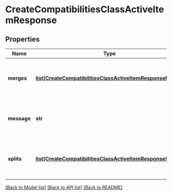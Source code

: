 # CreateCompatibilitiesClassActiveItemResponse

## Properties
Name | Type | Description | Notes
------------ | ------------- | ------------- | -------------
**merges** | [**list[CreateCompatibilitiesClassActiveItemResponseMerge]**](CreateCompatibilitiesClassActiveItemResponseMerge.md) | A list of all merges that will occure given this compatibility operation | [optional] 
**message** | **str** | A string describing the effects of the compatibily operation. | 
**splits** | [**list[CreateCompatibilitiesClassActiveItemResponseSplit]**](CreateCompatibilitiesClassActiveItemResponseSplit.md) | A list of all splits that will occure given this compatibility operation | [optional] 

[[Back to Model list]](../README.md#documentation-for-models) [[Back to API list]](../README.md#documentation-for-api-endpoints) [[Back to README]](../README.md)


